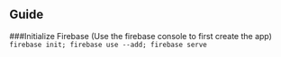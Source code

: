 ## Guide 

###Initialize Firebase (Use the firebase console to first create the app)
`firebase init; firebase use --add; firebase serve`



